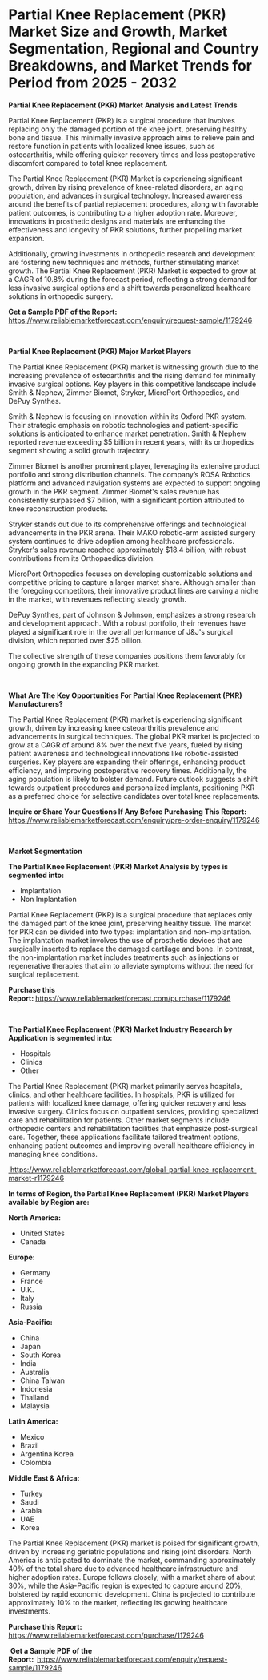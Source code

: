 <p><h1>Partial Knee Replacement (PKR) Market Size and Growth, Market Segmentation, Regional and Country Breakdowns, and Market Trends for Period from 2025 -  2032</h1></p><p><strong>Partial Knee Replacement (PKR) Market Analysis and Latest Trends</strong></p>
<p><p>Partial Knee Replacement (PKR) is a surgical procedure that involves replacing only the damaged portion of the knee joint, preserving healthy bone and tissue. This minimally invasive approach aims to relieve pain and restore function in patients with localized knee issues, such as osteoarthritis, while offering quicker recovery times and less postoperative discomfort compared to total knee replacement.</p><p>The Partial Knee Replacement (PKR) Market is experiencing significant growth, driven by rising prevalence of knee-related disorders, an aging population, and advances in surgical technology. Increased awareness around the benefits of partial replacement procedures, along with favorable patient outcomes, is contributing to a higher adoption rate. Moreover, innovations in prosthetic designs and materials are enhancing the effectiveness and longevity of PKR solutions, further propelling market expansion.</p><p>Additionally, growing investments in orthopedic research and development are fostering new techniques and methods, further stimulating market growth. The Partial Knee Replacement (PKR) Market is expected to grow at a CAGR of 10.8% during the forecast period, reflecting a strong demand for less invasive surgical options and a shift towards personalized healthcare solutions in orthopedic surgery.</p></p>
<p><strong>Get a Sample PDF of the Report:&nbsp;</strong> <a href="https://www.reliablemarketforecast.com/enquiry/request-sample/1179246?utm_campaign=3178&utm_medium=2&utm_source=Github&utm_content=ia&utm_term=13042025&utm_id=partial-knee-replacement-pkr">https://www.reliablemarketforecast.com/enquiry/request-sample/1179246</a></p>
<p>&nbsp;</p>
<p><strong>Partial Knee Replacement (PKR) Major Market Players</strong></p>
<p><p>The Partial Knee Replacement (PKR) market is witnessing growth due to the increasing prevalence of osteoarthritis and the rising demand for minimally invasive surgical options. Key players in this competitive landscape include Smith & Nephew, Zimmer Biomet, Stryker, MicroPort Orthopedics, and DePuy Synthes.</p><p>Smith & Nephew is focusing on innovation within its Oxford PKR system. Their strategic emphasis on robotic technologies and patient-specific solutions is anticipated to enhance market penetration. Smith & Nephew reported revenue exceeding $5 billion in recent years, with its orthopedics segment showing a solid growth trajectory.</p><p>Zimmer Biomet is another prominent player, leveraging its extensive product portfolio and strong distribution channels. The company’s ROSA Robotics platform and advanced navigation systems are expected to support ongoing growth in the PKR segment. Zimmer Biomet's sales revenue has consistently surpassed $7 billion, with a significant portion attributed to knee reconstruction products.</p><p>Stryker stands out due to its comprehensive offerings and technological advancements in the PKR arena. Their MAKO robotic-arm assisted surgery system continues to drive adoption among healthcare professionals. Stryker's sales revenue reached approximately $18.4 billion, with robust contributions from its Orthopaedics division.</p><p>MicroPort Orthopedics focuses on developing customizable solutions and competitive pricing to capture a larger market share. Although smaller than the foregoing competitors, their innovative product lines are carving a niche in the market, with revenues reflecting steady growth.</p><p>DePuy Synthes, part of Johnson & Johnson, emphasizes a strong research and development approach. With a robust portfolio, their revenues have played a significant role in the overall performance of J&J's surgical division, which reported over $25 billion.</p><p>The collective strength of these companies positions them favorably for ongoing growth in the expanding PKR market.</p></p>
<p>&nbsp;</p>
<p><strong>What Are The Key Opportunities For Partial Knee Replacement (PKR) Manufacturers?</strong></p>
<p><p>The Partial Knee Replacement (PKR) market is experiencing significant growth, driven by increasing knee osteoarthritis prevalence and advancements in surgical techniques. The global PKR market is projected to grow at a CAGR of around 8% over the next five years, fueled by rising patient awareness and technological innovations like robotic-assisted surgeries. Key players are expanding their offerings, enhancing product efficiency, and improving postoperative recovery times. Additionally, the aging population is likely to bolster demand. Future outlook suggests a shift towards outpatient procedures and personalized implants, positioning PKR as a preferred choice for selective candidates over total knee replacements.</p></p>
<p><strong>Inquire or Share Your Questions If Any Before Purchasing This Report:</strong> <a href="https://www.reliablemarketforecast.com/enquiry/pre-order-enquiry/1179246?utm_campaign=3178&utm_medium=2&utm_source=Github&utm_content=ia&utm_term=13042025&utm_id=partial-knee-replacement-pkr">https://www.reliablemarketforecast.com/enquiry/pre-order-enquiry/1179246</a></p>
<p>&nbsp;</p>
<p><strong>Market Segmentation</strong></p>
<p><strong>The Partial Knee Replacement (PKR) Market Analysis by types is segmented into:</strong></p>
<p><ul><li>Implantation</li><li>Non Implantation</li></ul></p>
<p><p>Partial Knee Replacement (PKR) is a surgical procedure that replaces only the damaged part of the knee joint, preserving healthy tissue. The market for PKR can be divided into two types: implantation and non-implantation. The implantation market involves the use of prosthetic devices that are surgically inserted to replace the damaged cartilage and bone. In contrast, the non-implantation market includes treatments such as injections or regenerative therapies that aim to alleviate symptoms without the need for surgical replacement.</p></p>
<p><strong>Purchase this Report:&nbsp;</strong><a href="https://www.reliablemarketforecast.com/purchase/1179246?utm_campaign=3178&utm_medium=2&utm_source=Github&utm_content=ia&utm_term=13042025&utm_id=partial-knee-replacement-pkr">https://www.reliablemarketforecast.com/purchase/1179246</a></p>
<p>&nbsp;</p>
<p><strong>The Partial Knee Replacement (PKR) Market Industry Research by Application is segmented into:</strong></p>
<p><ul><li>Hospitals</li><li>Clinics</li><li>Other</li></ul></p>
<p><p>The Partial Knee Replacement (PKR) market primarily serves hospitals, clinics, and other healthcare facilities. In hospitals, PKR is utilized for patients with localized knee damage, offering quicker recovery and less invasive surgery. Clinics focus on outpatient services, providing specialized care and rehabilitation for patients. Other market segments include orthopedic centers and rehabilitation facilities that emphasize post-surgical care. Together, these applications facilitate tailored treatment options, enhancing patient outcomes and improving overall healthcare efficiency in managing knee conditions.</p></p>
<p><a href="https://www.reliablemarketforecast.com/global-partial-knee-replacement-market-r1179246?utm_campaign=3178&utm_medium=2&utm_source=Github&utm_content=ia&utm_term=13042025&utm_id=partial-knee-replacement-pkr">&nbsp;https://www.reliablemarketforecast.com/global-partial-knee-replacement-market-r1179246</a></p>
<p><strong>In terms of Region, the Partial Knee Replacement (PKR) Market Players available by Region are:</strong></p>
<p>
    <p> <strong> North America: </strong>
        <ul>
            <li>United States</li>
            <li>Canada</li>
        </ul>
        </p> 
    <p> <strong> Europe: </strong>
        <ul>
            <li>Germany</li>
            <li>France</li>
            <li>U.K.</li>
            <li>Italy</li>
            <li>Russia</li>
        </ul>
        </p> 
    <p> <strong> Asia-Pacific: </strong>
        <ul>
            <li>China</li>
            <li>Japan</li>
            <li>South Korea</li>
            <li>India</li>
            <li>Australia</li>
            <li>China Taiwan</li>
            <li>Indonesia</li>
            <li>Thailand</li>
            <li>Malaysia</li>
        </ul>
        </p> 
    <p> <strong> Latin America: </strong>
        <ul>
            <li>Mexico</li>
            <li>Brazil</li>
            <li>Argentina Korea</li>
            <li>Colombia</li>
        </ul>
        </p> 
    <p> <strong> Middle East & Africa: </strong>
        <ul>
            <li>Turkey</li>
            <li>Saudi</li>
            <li>Arabia</li>
            <li>UAE</li>
            <li>Korea</li>
        </ul>
    </p>
    </p>
<p><p>The Partial Knee Replacement (PKR) market is poised for significant growth, driven by increasing geriatric populations and rising joint disorders. North America is anticipated to dominate the market, commanding approximately 40% of the total share due to advanced healthcare infrastructure and higher adoption rates. Europe follows closely, with a market share of about 30%, while the Asia-Pacific region is expected to capture around 20%, bolstered by rapid economic development. China is projected to contribute approximately 10% to the market, reflecting its growing healthcare investments.</p></p>
<p><strong>Purchase this Report: </strong><a href="https://www.reliablemarketforecast.com/purchase/1179246?utm_campaign=3178&utm_medium=2&utm_source=Github&utm_content=ia&utm_term=13042025&utm_id=partial-knee-replacement-pkr">https://www.reliablemarketforecast.com/purchase/1179246</a></p>
<p>&nbsp;<strong>Get a Sample PDF of the Report:&nbsp;&nbsp;</strong><a href="https://www.reliablemarketforecast.com/enquiry/request-sample/1179246?utm_campaign=3178&utm_medium=2&utm_source=Github&utm_content=ia&utm_term=13042025&utm_id=partial-knee-replacement-pkr">https://www.reliablemarketforecast.com/enquiry/request-sample/1179246</a></p>
<p><strong></strong></p>
<p><p></p><p></p><p></p></p>